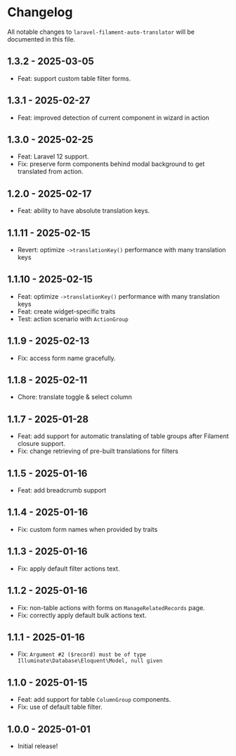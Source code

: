 # Changelog

All notable changes to `laravel-filament-auto-translator` will be documented in this file.

## 1.3.2 - 2025-03-05

- Feat: support custom table filter forms.

## 1.3.1 - 2025-02-27

- Feat: improved detection of current component in wizard in action

## 1.3.0 - 2025-02-25

- Feat: Laravel 12 support.
- Fix: preserve form components behind modal background to get translated from action.

## 1.2.0 - 2025-02-17

- Feat: ability to have absolute translation keys.

## 1.1.11 - 2025-02-15

- Revert: optimize `->translationKey()` performance with many translation keys

## 1.1.10 - 2025-02-15

- Feat: optimize `->translationKey()` performance with many translation keys
- Feat: create widget-specific traits
- Test: action scenario with `ActionGroup`

## 1.1.9 - 2025-02-13

- Fix: access form name gracefully.

## 1.1.8 - 2025-02-11

- Chore: translate toggle & select column

## 1.1.7 - 2025-01-28

- Feat: add support for automatic translating of table groups after Filament closure support.
- Fix: change retrieving of pre-built translations for filters

## 1.1.5 - 2025-01-16

- Feat: add breadcrumb support

## 1.1.4 - 2025-01-16

- Fix: custom form names when provided by traits

## 1.1.3 - 2025-01-16

- Fix: apply default filter actions text.

## 1.1.2 - 2025-01-16

- Fix: non-table actions with forms on `ManageRelatedRecords` page.
- Fix: correctly apply default bulk actions text.

## 1.1.1 - 2025-01-16

- Fix: `Argument #2 ($record) must be of type Illuminate\Database\Eloquent\Model, null given`

## 1.1.0 - 2025-01-15

- Feat: add support for table `ColumnGroup` components.
- Fix: use of default table filter.

## 1.0.0 - 2025-01-01

- Initial release!
